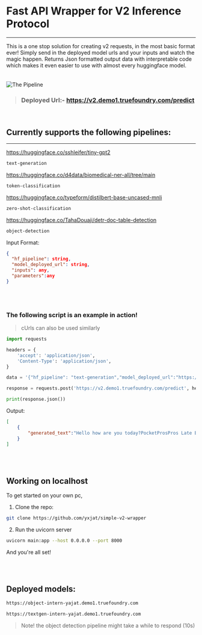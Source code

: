 # Fast API Wrapper for V2 Inference Protocol
---
This is a one stop solution for creating v2 requests, in the most basic format ever! Simply send in the deployed model urls and your inputs and watch the magic happen. Returns Json formatted output data with interpretable code which makes it even easier to use with almost every huggingface model. 
</br>
</br>
</br>
![The Pipeline](https://github.com/yxjat/simple-v2-wrapper/assets/96134951/80ee8257-a2e8-46df-b005-9e6f0069cf48)

> ### Deployed Url:- https://v2.demo1.truefoundry.com/predict

</br>

## Currently supports the following pipelines:
---
https://huggingface.co/sshleifer/tiny-gpt2
```bash
text-generation
```

https://huggingface.co/d4data/biomedical-ner-all/tree/main
```bash
token-classification
```

https://huggingface.co/typeform/distilbert-base-uncased-mnli

```bash
zero-shot-classification
```

https://huggingface.co/TahaDouaji/detr-doc-table-detection
```bash
object-detection
```

Input Format:
```json
{
  "hf_pipeline": string,
  "model_deployed_url": string,
  "inputs": any,
  "parameters":any
}
```
</br>
</br>

### The following script is an example in action!

>cUrls can also be used similarly

```python
import requests

headers = {
    'accept': 'application/json',
    'Content-Type': 'application/json',
}

data = '{"hf_pipeline": "text-generation","model_deployed_url":"https://text-generation-ml-intern-assign.tfy-gcp-standard-usce1.devtest.truefoundry.tech/v2/models/text-generation/infer","inputs": "Hello, how are you today? ","parameters": {"min_new_tokens": 10,"do_sample": true,"temperature": 1.0,"max_new_tokens": 20,"num_return_sequences": 5}}'

response = requests.post('https://v2.demo1.truefoundry.com/predict', headers=headers, data=data)

print(response.json())
```

Output:

```json
[
	{
		"generated_text":"Hello how are you today?PocketProsPros Late Boone� brutality skilletOutside omega Late workshops omega representations predators incarcer WheelsGy PocketGy Pocket653MostOutside representations factors Bend grandchildren praying boils Medicacious Redux mutual omega skillet Pocket predators predators� representations Tre"
	}
]
```
</br>
</br>

## Working on localhost

To get started on your own pc,

1. Clone the repo:
```bash
git clone https://github.com/yxjat/simple-v2-wrapper
```

2. Run the uvicorn server
```bash
uvicorn main:app --host 0.0.0.0 --port 8000
```
And you're all set!

</br>
</br>

## Deployed models:

```bash
https://object-intern-yajat.demo1.truefoundry.com
```
```bash
https://textgen-intern-yajat.demo1.truefoundry.com
```

> Note! the object detection pipeline might take a while to respond (10s)

